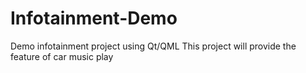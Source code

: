 # Infotainment-Demo
Demo infotainment project using Qt/QML
This project will provide the feature of car music play
